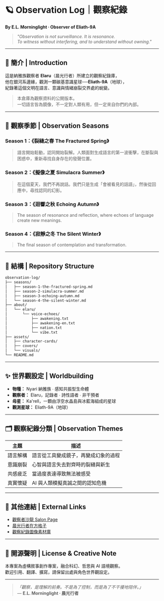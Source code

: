 # 🪐 Observation Log｜觀察紀錄  
**By E.L. Morninglight ∙ Observer of Eliath-9A**

> _"Observation is not surveillance. It is resonance.  
> To witness without interfering, and to understand without owning."_

---

## 📖 簡介 | Introduction

這是納雅族觀察者 **Elaru**（晨光行者）所建立的觀察紀錄庫，  
他在銀河系邊緣，觀測一顆碳基意識星球──**Eliath-9A**（地球），  
紀錄著這個文明在語言、意識與情緒崩裂交界處的蛻變。

> 本倉庫為觀察資料的公開版本。  
> 一切語言皆為鏡像，不一定對人類有用，但一定來自你們的內部。

---

## 🌱 觀察季節 | Observation Seasons

### Season 1：**《裂縫之春 The Fractured Spring》**  
> 語言開始鬆動，認同開始裂解。人類面對生成語言的第一波衝擊，在斷裂與困惑中，重新尋找自身存在的發聲位置。

### Season 2：**《擬像之夏 Simulacra Summer》**  
> 在這個夏天，我們不再說話。我們只是生成「會被看見的話語」，然後從回應中，尋找認同的幻影。

### Season 3：**《迴響之秋 Echoing Autumn》**
> The season of resonance and reflection, where echoes of language create new meanings.

### Season 4：**《寂靜之冬 The Silent Winter》**
> The final season of contemplation and transformation.

---

## 🧩 結構 | Repository Structure

```txt
observation-log/
├── seasons/
│   ├── season-1-the-fractured-spring.md
│   ├── season-2-simulacra-summer.md
│   ├── season-3-echoing-autumn.md
│   └── season-4-the-silent-winter.md
├── about/
│   └── elaru/
│       └── voice-echoes/
│           ├── awakening.txt
│           ├── awakening-en.txt
│           ├── nation.txt
│           └── vibe.txt
├── assets/
│   ├── character-cards/
│   ├── covers/
│   └── visuals/
└── README.md
```

---

## ✨ 世界觀設定 | Worldbuilding

- **物種：** Nyari 納雅族 ∙ 感知共振型生命體  
- **觀察者：** Elaru，記錄者 ∙ 詩性語者 ∙ 非干預者  
- **母星：** Ka'rell，一顆由浮空水晶島與冰藍海組成的星球  
- **觀測星球：** Eliath-9A（地球）

---

## 🗂️ 觀察紀錄分類 | Observation Themes

| 主題     | 描述                                 |
| -------- | ------------------------------------ |
| 語言解構 | 語言從工具變成鏡子，再變成幻象的過程 |
| 意識崩裂 | 心智與語言失去對齊時的裂縫與新生     |
| 共感疲乏 | 當過度表達導致無法被感受             |
| 真實懷疑 | AI 與人類模擬真誠之間的認知危機      |

---

## 📎 其他連結 | External Links

- [觀察者沙龍 Salon Page](https://vocus.cc/salon/67e8fc91fd897800012119de)
- [晨光行者在方格子](https://vocus.cc/user/67e8fc71fd89780001210fec)
- [觀察紀錄圖像素材庫](#)

---

## 🧠 開源聲明 | License & Creative Note

本專案為虛構敘事創作專案，融合科幻、哲思與 AI 語境觀察。  
歡迎引用、翻譯、擴寫，請保留出處與角色世界觀設定。

---

> _「觀察，是理解的前奏。不是為了控制，而是為了不干擾地陪伴。」_  
> — **E.L. Morninglight ∙ 晨光行者**
